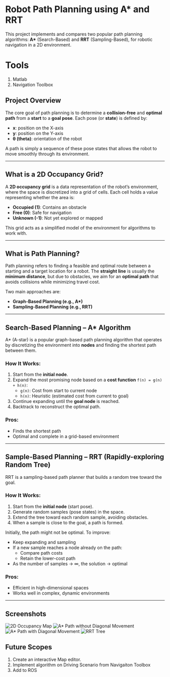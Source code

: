 # Robot Path Planning using A* and RRT

This project implements and compares two popular path planning algorithms: **A\*** (Search-Based) and **RRT** (Sampling-Based), for robotic navigation in a 2D environment.

# Tools
1. Matlab
2. Navigation Toolbox

## Project Overview

The core goal of path planning is to determine a **collision-free** and **optimal path** from a **start** to a **goal pose**. Each pose (or **state**) is defined by:

- **x**: position on the X-axis  
- **y**: position on the Y-axis  
- **θ (theta)**: orientation of the robot  

A path is simply a sequence of these pose states that allows the robot to move smoothly through its environment.

---

## What is a 2D Occupancy Grid?

A **2D occupancy grid** is a data representation of the robot’s environment, where the space is discretized into a grid of cells. Each cell holds a value representing whether the area is:

- **Occupied (1)**: Contains an obstacle  
- **Free (0)**: Safe for navigation  
- **Unknown (-1)**: Not yet explored or mapped

This grid acts as a simplified model of the environment for algorithms to work with.

---

## What is Path Planning?

Path planning refers to finding a feasible and optimal route between a starting and a target location for a robot. The **straight line** is usually the **minimum distance**, but due to obstacles, we aim for an **optimal path** that avoids collisions while minimizing travel cost.

Two main approaches are:
- **Graph-Based Planning (e.g., A\*)**
- **Sampling-Based Planning (e.g., RRT)**

---

## Search-Based Planning – A\* Algorithm

A\* (A-star) is a popular graph-based path planning algorithm that operates by discretizing the environment into **nodes** and finding the shortest path between them.

### How It Works:
1. Start from the **initial node**.
2. Expand the most promising node based on a **cost function** `f(n) = g(n) + h(n)`:
   - `g(n)`: Cost from start to current node  
   - `h(n)`: Heuristic (estimated cost from current to goal)
3. Continue expanding until the **goal node** is reached.
4. Backtrack to reconstruct the optimal path.

### Pros:
- Finds the shortest path
- Optimal and complete in a grid-based environment

---

##  Sample-Based Planning – RRT (Rapidly-exploring Random Tree)

RRT is a sampling-based path planner that builds a random tree toward the goal.

###  How It Works:
1. Start from the **initial node** (start pose).
2. Generate random samples (pose states) in the space.
3. Extend the tree toward each random sample, avoiding obstacles.
4. When a sample is close to the goal, a path is formed.

Initially, the path might not be optimal. To improve:
- Keep expanding and sampling
- If a new sample reaches a node already on the path:
  - Compare path costs
  - Retain the lower-cost path
- As the number of samples → ∞, the solution → optimal

### Pros:
- Efficient in high-dimensional spaces
- Works well in complex, dynamic environments

---

## Screenshots

![2D Occupancy Map](2Doccupancymap.png)
![A* Path without Diagonal Movement](astar_without_diagnal.png)
![A* Path with Diagonal Movement](astar_with_diagonal.png)
![RRT Tree](RRT_path.png)


## Future Scopes
1. Create an interactive Map editor.
2. Implement algorithm on Driving Scenario from Navigaiton Toolbox
3. Add to ROS
